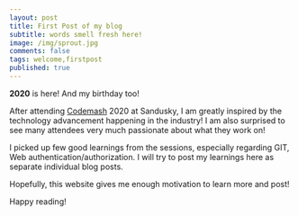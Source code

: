 ```yaml
---
layout: post
title: First Post of my blog
subtitle: words smell fresh here!
image: /img/sprout.jpg
comments: false
tags: welcome,firstpost
published: true
---
```

**2020** is here! And my birthday too!

After attending [Codemash](https://www.codemash.org/) 2020 at Sandusky, I am greatly inspired by the technology advancement happening in the industry! I am also surprised to see many attendees very much passionate about what they work on!

I picked up few good learnings from the sessions, especially regarding GIT, Web authentication/authorization. I will try to post my learnings here as separate individual blog posts.

Hopefully, this website gives me enough motivation to learn more and post!

Happy reading!
